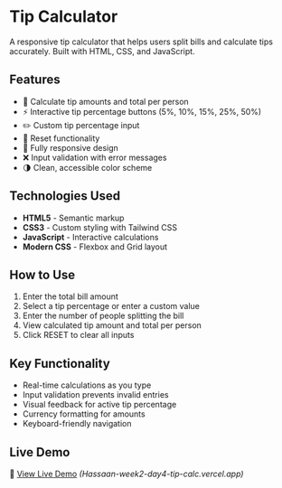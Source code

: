 # Tip Calculator

A responsive tip calculator that helps users split bills and calculate tips accurately. Built with HTML, CSS, and JavaScript.


## Features

- 🧮 Calculate tip amounts and total per person
- ⚡️ Interactive tip percentage buttons (5%, 10%, 15%, 25%, 50%)
- ✏️ Custom tip percentage input
- 🔄 Reset functionality
- 📱 Fully responsive design
- ❌ Input validation with error messages
- 🌗 Clean, accessible color scheme

## Technologies Used

- **HTML5** - Semantic markup
- **CSS3** - Custom styling with Tailwind CSS
- **JavaScript** - Interactive calculations
- **Modern CSS** - Flexbox and Grid layout

## How to Use

1. Enter the total bill amount
2. Select a tip percentage or enter a custom value
3. Enter the number of people splitting the bill
4. View calculated tip amount and total per person
5. Click RESET to clear all inputs

## Key Functionality

- Real-time calculations as you type
- Input validation prevents invalid entries
- Visual feedback for active tip percentage
- Currency formatting for amounts
- Keyboard-friendly navigation

## Live Demo

🔗 [View Live Demo](#) *(Hassaan-week2-day4-tip-calc.vercel.app)*
